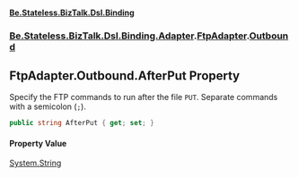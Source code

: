 #### [Be.Stateless.BizTalk.Dsl.Binding](README.md 'README')
### [Be.Stateless.BizTalk.Dsl.Binding.Adapter](Be.Stateless.BizTalk.Dsl.Binding.Adapter.md 'Be.Stateless.BizTalk.Dsl.Binding.Adapter').[FtpAdapter](FtpAdapter.md 'Be.Stateless.BizTalk.Dsl.Binding.Adapter.FtpAdapter').[Outbound](FtpAdapter.Outbound.md 'Be.Stateless.BizTalk.Dsl.Binding.Adapter.FtpAdapter.Outbound')

## FtpAdapter.Outbound.AfterPut Property

Specify the FTP commands to run after the file `PUT`. Separate commands with a semicolon (`;`).

```csharp
public string AfterPut { get; set; }
```

#### Property Value
[System.String](https://docs.microsoft.com/en-us/dotnet/api/System.String 'System.String')
